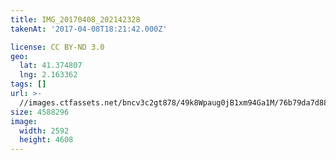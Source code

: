 ```yaml
---
title: IMG_20170408_202142328
takenAt: '2017-04-08T18:21:42.000Z'

license: CC BY-ND 3.0
geo:
  lat: 41.374807
  lng: 2.163362
tags: []
url: >-
  //images.ctfassets.net/bncv3c2gt878/49k8Wpaug0jB1xm94Ga1M/76b79da7d88a03a4732cb50033fa0e90/img_20170408_202142328_33948004152_o
size: 4588296
image:
  width: 2592
  height: 4608
---
```

